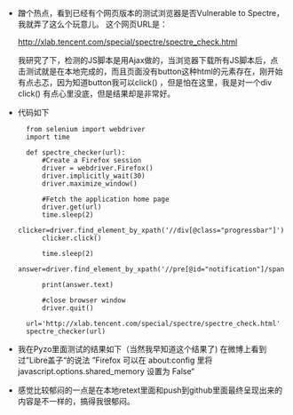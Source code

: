 +  蹭个热点，看到已经有个网页版本的测试浏览器是否Vulnerable to Spectre，我就弄了这么个玩意儿。
这个网页URL是：<p>
http://xlab.tencent.com/special/spectre/spectre_check.html<p>
我研究了下，检测的JS脚本是用Ajax做的，当浏览器下载所有JS脚本后，点击测试就是在本地完成的，而且页面没有button这种html的元素存在，刚开始有点忐忑，因为知道button我可以click() ，但是怕在这里，我是对一个div click() 有点心里没底，但是结果却是非常好。 

+ 代码如下

        from selenium import webdriver 
        import time
        
        def spectre_checker(url):
            #Create a Firefox session 
            driver = webdriver.Firefox()
            driver.implicitly_wait(30)
            driver.maximize_window()
            
            #Fetch the application home page 
            driver.get(url)
            time.sleep(2)
            clicker=driver.find_element_by_xpath('//div[@class="progressbar"]')
            clicker.click()
            
            time.sleep(2)
            answer=driver.find_element_by_xpath('//pre[@id="notification"]/span')
        
            print(answer.text)
            
            #close browser window
            driver.quit()
        
        url='http://xlab.tencent.com/special/spectre/spectre_check.html'
        spectre_checker(url)


+  我在Pyzo里面测试的结果如下（当然我早知道这个结果了)
在微博上看到过”Libre盖子“的说法
”Firefox 可以在 about:config 里将 javascript.options.shared_memory 设置为 False“

- 感觉比较郁闷的一点是在本地retext里面和push到github里面最终呈现出来的内容是不一样的，搞得我很郁闷。
